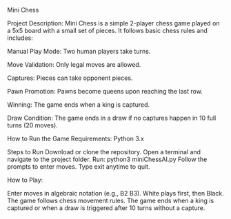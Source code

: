 Mini Chess

Project Description:
Mini Chess is a simple 2-player chess game played on a 5x5 board with a small set of pieces. It follows basic chess rules and includes:

Manual Play Mode: Two human players take turns.

Move Validation: Only legal moves are allowed.

Captures: Pieces can take opponent pieces.

Pawn Promotion: Pawns become queens upon reaching the last row.

Winning: The game ends when a king is captured.

Draw Condition:
The game ends in a draw if no captures happen in 10 full turns (20 moves).

How to Run the Game
Requirements:
Python 3.x

Steps to Run
Download or clone the repository.
Open a terminal and navigate to the project folder.
Run:
python3 miniChessAI.py
Follow the prompts to enter moves.
Type exit anytime to quit.

How to Play:

Enter moves in algebraic notation (e.g., B2 B3).
White plays first, then Black.
The game follows chess movement rules.
The game ends when a king is captured or when a draw is triggered after 10 turns without a capture.
